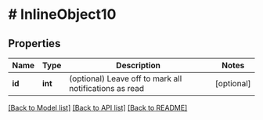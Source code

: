 # # InlineObject10

## Properties

Name | Type | Description | Notes
------------ | ------------- | ------------- | -------------
**id** | **int** | (optional) Leave off to mark all notifications as read | [optional]

[[Back to Model list]](../../README.md#models) [[Back to API list]](../../README.md#endpoints) [[Back to README]](../../README.md)
